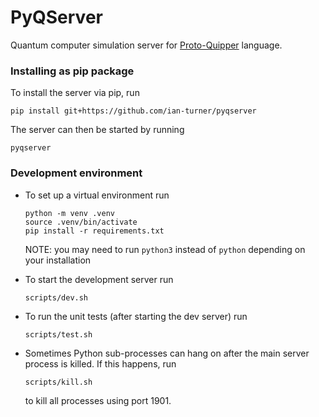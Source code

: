 # PyQServer

Quantum computer simulation server for
[Proto-Quipper](https://gitlab.com/frank-peng-fu/dpq-remake) language.


### Installing as pip package

To install the server via pip, run
```
pip install git+https://github.com/ian-turner/pyqserver    
```

The server can then be started by running
```
pyqserver
```


### Development environment

- To set up a virtual environment run
    ```
    python -m venv .venv
    source .venv/bin/activate
    pip install -r requirements.txt
    ```

    NOTE: you may need to run `python3` instead of `python` depending on your installation

- To start the development server run
    ```
    scripts/dev.sh
    ```

- To run the unit tests (after starting the dev server) run
    ```
    scripts/test.sh
    ```

- Sometimes Python sub-processes can hang on after the main server process
is killed. If this happens, run
    ```
    scripts/kill.sh
    ```
    to kill all processes using port 1901.
